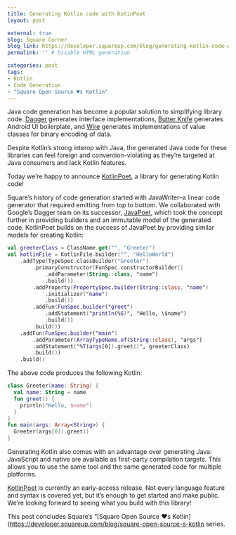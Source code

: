 ```yaml
---
title: Generating Kotlin code with KotinPoet
layout: post

external: true
blog: Square Corner
blog_link: https://developer.squareup.com/blog/generating-kotlin-code-with-kotlinpoet/
permalink: '' # Disable HTML generation

categories: post
tags:
- Kotlin
- Code Generation
- "Square Open Source ♥s Kotlin"
---
```


Java code generation has become a popular solution to simplifying library code. [Dagger](https://github.com/google/dagger/) generates interface implementations, [Butter Knife](https://github.com/JakeWharton/butterknife/) generates Android UI boilerplate, and [Wire](https://github.com/square/wire) generates implementations of value classes for binary encoding of data.

Despite Kotlin’s strong interop with Java, the generated Java code for these libraries can feel foreign and convention-violating as they’re targeted at Java consumers and lack Kotlin features.

Today we’re happy to announce [KotlinPoet](http://github.com/square/kotlinpoet), a library for generating Kotlin code!

Square’s history of code generation started with JavaWriter–a linear code generator that required emitting from top to bottom. We collaborated with Google’s Dagger team on its successor, [JavaPoet](https://github.com/square/javapoet), which took the concept further in providing builders and an immutable model of the generated code. KotlinPoet builds on the success of JavaPoet by providing similar models for creating Kotlin:

```kotlin
val greeterClass = ClassName.get("", "Greeter")
val kotlinFile = KotlinFile.builder("", "HelloWorld")
    .addType(TypeSpec.classBuilder("Greeter")
        .primaryConstructor(FunSpec.constructorBuilder()
            .addParameter(String::class, "name")
            .build())
        .addProperty(PropertySpec.builder(String::class, "name")
            .initializer("name")
            .build())
        .addFun(FunSpec.builder("greet")
            .addStatement("println(%S)", "Hello, \$name")
            .build())
        .build())
    .addFun(FunSpec.builder("main")
        .addParameter(ArrayTypeName.of(String::class), "args")
        .addStatement("%T(args[0]).greet()", greeterClass)
        .build())
    .build()
```

The above code produces the following Kotlin:

```kotlin
class Greeter(name: String) {
  val name: String = name
  fun greet() {
    println("Hello, $name")
  }
}
fun main(args: Array<String>) {
  Greeter(args[0]).greet()
}
```

Generating Kotlin also comes with an advantage over generating Java: JavaScript and native are available as first-party compilation targets. This allows you to use the same tool and the same generated code for multiple platforms.

[KotlinPoet](http://github.com/square/kotlinpoet) is currently an early-access release. Not every language feature and syntax is covered yet, but it’s enough to get started and make public. We’re looking forward to seeing what you build with this library!

This post concludes Square’s “[Square Open Source ♥s Kotlin](https://developer.squareup.com/blog/square-open-source-s-kotlin series.
